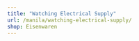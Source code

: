 ```yaml
---
title: "Watching Electrical Supply"
url: /manila/watching-electrical-supply/
shop: Eisenwaren
---
```

